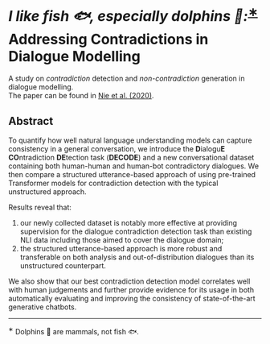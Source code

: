 # *I like fish :fish:, especially dolphins :dolphin::*<sup>[∗](#dolphion)</sup> Addressing Contradictions in Dialogue Modelling

A study on *contradiction* detection and *non-contradiction* generation in dialogue modelling.  
The paper can be found in [Nie et al. (2020)]().

## Abstract

To quantify how well natural language understanding models can capture consistency in a general conversation, we introduce the **D**ialogu**E** **CO**ntradiction **DE**tection task (**DECODE**) and a new conversational dataset containing both human-human and human-bot contradictory dialogues. We then compare a structured utterance-based approach of using pre-trained Transformer models for contradiction detection with the typical unstructured approach. 

Results reveal that:
1. our newly collected dataset is notably more effective at providing supervision for the dialogue contradiction detection task than existing NLI data including those aimed to cover the dialogue domain; 
2. the structured utterance-based approach is more robust and transferable on both analysis and out-of-distribution dialogues than its unstructured counterpart.  

We also show that our best contradiction detection model correlates well with human judgements and further provide evidence for its usage in both automatically evaluating and improving the consistency of state-of-the-art generative chatbots.


_________________
<a name="dolphion"><sup>∗</sup></a> Dolphins :dolphin: are mammals, not fish :fish:.